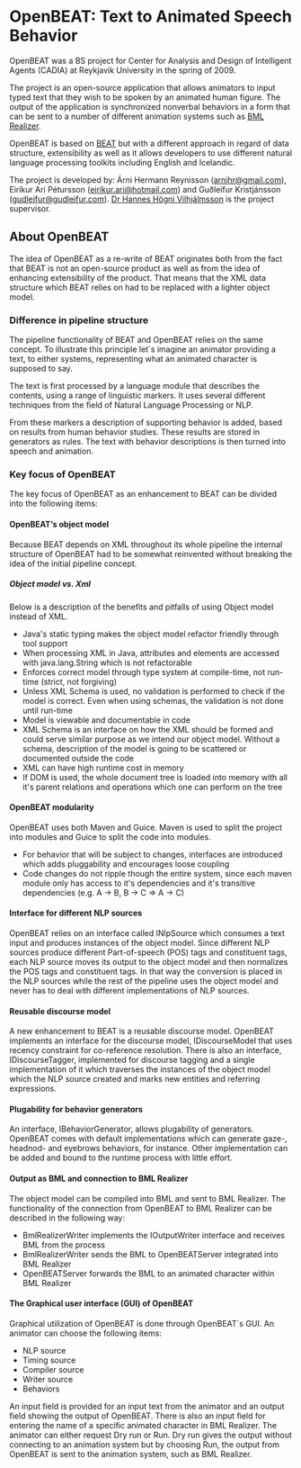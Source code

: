 # OpenBEAT: Text to Animated Speech Behavior 

OpenBEAT was a BS project for Center for Analysis and Design of Intelligent Agents (CADIA) at Reykjavik University in the spring of 2009.

The project is an open-source application that allows animators to input typed text that they wish to be spoken by an animated human figure. The output of the application is synchronized nonverbal behaviors in a form that can be sent to a number of different animation systems such as [BML Realizer](http://cadia.ru.is/projects/bmlr/).

OpenBEAT is based on [BEAT](http://www.media.mit.edu/gnl/publications/siggraph2001.pdf) but with a different approach in regard of data structure, extensibility as well as it allows developers to use different natural language processing toolkits including English and Icelandic.

The project is developed by: Árni Hermann Reynisson (arnihr@gmail.com), Eiríkur Ari Pétursson (eirikur.ari@hotmail.com) and Guðleifur Kristjánsson (gudleifur@gudleifur.com). [Dr Hannes Högni Vilhjálmsson](http://www.ru.is/faculty/hannes/) is the project supervisor.

## About OpenBEAT
The idea of OpenBEAT as a re-write of BEAT originates both from the fact that BEAT is not an open-source product as well as from the idea of enhancing extensibility of the product. That means that the XML data structure which BEAT relies on had to be replaced with a lighter object model.

### Difference in pipeline structure
The pipeline functionality of BEAT and OpenBEAT relies on the same concept. To illustrate this principle let´s imagine an animator providing a text, to either systems, representing what an animated character is supposed to say.

The text is first processed by a language module that describes the contents, using a range of linguistic markers. It uses several different techniques from the field of Natural Language Processing or NLP.

From these markers a description of supporting behavior is added, based on results from human behavior studies. These results are stored in generators as rules. The text with behavior descriptions is then turned into speech and animation.

### Key focus of OpenBEAT
The key focus of OpenBEAT as an enhancement to BEAT can be divided into the following items:

#### OpenBEAT‘s object model
Because BEAT depends on XML throughout its whole pipeline the internal structure of OpenBEAT had to be somewhat reinvented without breaking the idea of the initial pipeline concept.

##### Object model vs. Xml
Below is a description of the benefits and pitfalls of using Object model instead of XML.

* Java's static typing makes the object model refactor friendly through tool support
* When processing XML in Java, attributes and elements are accessed with java.lang.String which is not refactorable
* Enforces correct model through type system at compile-time, not run-time (strict, not forgiving)
* Unless XML Schema is used, no validation is performed to check if the model is correct. Even when using schemas, the validation is not done until run-time
* Model is viewable and documentable in code
* XML Schema is an interface on how the XML should be formed and could serve similar purpose as we intend our object model. Without a schema, description of the model is going to be scattered or documented outside the code
* XML can have high runtime cost in memory
* If DOM is used, the whole document tree is loaded into memory with all it's parent relations and operations which one can perform on the tree

#### OpenBEAT modularity
OpenBEAT uses both Maven and Guice. Maven is used to split the project into modules and Guice to split the code into modules.

* For behavior that will be subject to changes, interfaces are introduced which adds pluggability and encourages loose coupling
* Code changes do not ripple though the entire system, since each maven module only has access to it's dependencies and it's transitive dependencies (e.g. A → B, B → C ⇒ A → C)

#### Interface for different NLP sources
OpenBEAT relies on an interface called INlpSource which consumes a text input and produces instances of the object model. Since different NLP sources produce different Part-of-speech (POS) tags and constituent tags, each NLP source moves its output to the object model and then normalizes the POS tags and constituent tags. In that way the conversion is placed in the NLP sources while the rest of the pipeline uses the object model and never has to deal with different implementations of NLP sources.

#### Reusable discourse model
A new enhancement to BEAT is a reusable discourse model. OpenBEAT implements an interface for the discourse model, IDiscourseModel that uses recency constraint for co-reference resolution. There is also an interface, IDiscourseTagger, implemented for discourse tagging and a single implementation of it which traverses the instances of the object model which the NLP source created and marks new entities and referring expressions.

#### Plugability for behavior generators
An interface, IBehaviorGenerator, allows plugability of generators. OpenBEAT comes with default implementations which can generate gaze-, headnod- and eyebrows behaviors, for instance. Other implementation can be added and bound to the runtime process with little effort.

#### Output as BML and connection to BML Realizer
The object model can be compiled into BML and sent to BML Realizer. The functionality of the connection from OpenBEAT to BML Realizer can be described in the following way:

* BmlRealizerWriter implements the IOutputWriter interface and receives BML from the process
* BmlRealizerWriter sends the BML to OpenBEATServer integrated into BML Realizer
* OpenBEATServer forwards the BML to an animated character within BML Realizer

#### The Graphical user interface (GUI) of OpenBEAT
Graphical utilization of OpenBEAT is done through OpenBEAT´s GUI. An animator can choose the following items:

* NLP source
* Timing source
* Compiler source
* Writer source
* Behaviors

An input field is provided for an input text from the animator and an output field showing the output of OpenBEAT. There is also an input field for entering the name of a specific animated character in BML Realizer. The animator can either request Dry run or Run. Dry run gives the output without connecting to an animation system but by choosing Run, the output from OpenBEAT is sent to the animation system, such as BML Realizer.
